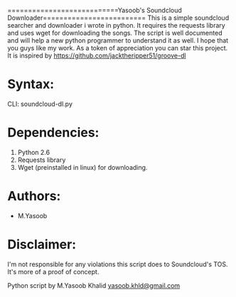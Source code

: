 ===========================Yasoob's Soundcloud Downloader=========================
This is a simple soundcloud searcher and downloader i wrote in python. 
It requires the requests library and uses wget for downloading the songs.
The script is well documented and will help a new python programmer to understand it as well.
I hope that you guys like my work. As a token of appreciation you can star this project.
It is inspired by https://github.com/jacktheripper51/groove-dl

Syntax:
=======
CLI: soundcloud-dl.py

Dependencies:
=============
  1) Python 2.6
  2) Requests library
  3) Wget (preinstalled in linux) for downloading.
  
Authors:
========

* M.Yasoob

Disclaimer:
===========
I'm not responsible for any violations this script does to Soundcloud's TOS. It's more of a
proof of concept.

Python script by M.Yasoob Khalid <yasoob.khld@gmail.com>
